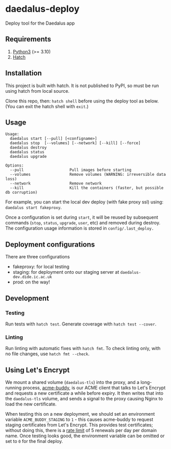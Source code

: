 # daedalus-deploy
Deploy tool for the Daedalus app

## Requirements

1. [Python3](https://www.python.org/downloads/) (>= 3.10)
2. [Hatch](https://hatch.pypa.io/latest/install/)

## Installation

This project is built with hatch. It is not published to PyPI, so must be run using hatch from local source.

Clone this repo, then: `hatch shell` before using the deploy tool as below. (You can exit the hatch shell with `exit`.)

## Usage

```
Usage:
  daedalus start [--pull] [<configname>]
  daedalus stop  [--volumes] [--network] [--kill] [--force]
  daedalus destroy
  daedalus status
  daedalus upgrade

Options:
  --pull                    Pull images before starting
  --volumes                 Remove volumes (WARNING: irreversible data loss)
  --network                 Remove network
  --kill                    Kill the containers (faster, but possible db corruption)
```

For example, you can start the local dev deploy (with fake proxy ssl) using: `daedalus start fakeproxy`.

Once a configuration is set during `start`, it will be reused by subsequent commands
(`stop`, `status`, `upgrade`, `user`, etc) and removed during destroy.
The configuration usage information is stored in `config/.last_deploy.`

## Deployment configurations
There are three configurations
- fakeproxy: for local testing
- staging: for deployment onto our staging server at `daedalus-dev.dide.ic.ac.uk`
- prod: on the way!

## Development

### Testing
Run tests with `hatch test`. Generate coverage with `hatch test --cover`.

### Linting
Run linting with automatic fixes with `hatch fmt`. To check linting only, with no file changes, use `hatch fmt --check`.

## Using Let's Encrypt

We mount a shared volume (`daedalus-tls`) into the proxy, and a long-running
process, [acme-buddy](https://github.com/reside-ic/acme-buddy), is our ACME client
that talks to Let's Encrypt and requests a new certificate a while before expiry.
It then writes that into the `daedalus-tls` volume, and sends a signal to the
proxy causing Nginx to load the new certificate.

When testing this on a new deployment, we should set an environment variable
`ACME_BUDDY_STAGING` to `1` - this causes acme-buddy to request staging certificates
from Let's Encrypt. This provides test certificates; without doing this, there is a
[rate limit](https://letsencrypt.org/docs/rate-limits/) of 5 renewals per day
per domain name. Once testing looks good, the environment variable can be omitted
or set to `0` for the final deploy.

